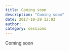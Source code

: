 ```yaml
---
title: Coming soon
description: "Coming soon"
date: 2017-10-29 12:03
author:
category: sessions
---
```

Coming soon